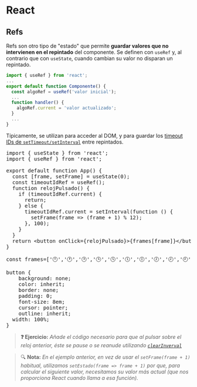 # React
## Refs

Refs son otro tipo de "estado" que permite **guardar valores que no intervienen en el repintado** del componente. Se definen con `useRef` y, al contrario que con `useState`, cuando cambian su valor no disparan un repintado.

```js
import { useRef } from 'react';
...
export default function Componente() {
  const algoRef = useRef('valor inicial');
  ...
  function handler() {
    algoRef.current = 'valor actualizado';
  }
  ...
}
```

Típicamente, se utilizan para acceder al DOM, y para guardar los [timeout IDs de `setTimeout/setInterval`](https://developer.mozilla.org/en-US/docs/Web/API/setTimeout#return_value) entre repintados.

<div class="sandpack" data-height="350px" data-width="75"><pre data-file="App.js">
import { useState } from 'react';
import { useRef } from 'react';
&nbsp;
export default function App() {
  const [frame, setFrame] = useState(0);
  const timeoutIdRef = useRef();
  function relojPulsado() {
    if (timeoutIdRef.current) {
      return;
    } else {
      timeoutIdRef.current = setInterval(function () {
        setFrame(frame => (frame + 1) % 12);
      }, 100);
    }
  }
  return &lt;button onClick={relojPulsado}>{frames[frame]}&lt;/button>;
}
&nbsp;
const frames=['🕛','🕐','🕑','🕒','🕓','🕔','🕕','🕖','🕗','🕘','🕙','🕚'];
</pre><pre data-file="styles.css" data-hidden="true">
button {
	background: none;
	color: inherit;
	border: none;
	padding: 0;
	font-size: 8em;
	cursor: pointer;
	outline: inherit;
  width: 100%;
}
</pre></div>

> **❓ Ejercicio:** _Añade el código necesario para que al pulsar sobre el reloj anterior, éste se pause o se reanude utilizando [`clearInverval`](https://developer.mozilla.org/en-US/docs/Web/API/clearInterval)_

> 🔍 **Nota:** _En el ejemplo anterior, en vez de usar el `setFrame(frame + 1)` habitual, utilizamos `setEstado(frame => frame + 1)` por que, para calcular el siguiente valor, necesitamos su valor más actual (que nos proporciona React cuando llama a esa función)._